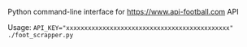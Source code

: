 Python command-line interface for https://www.api-football.com API

Usage: `API_KEY="xxxxxxxxxxxxxxxxxxxxxxxxxxxxxxxxxxxxxxxxxxxxx"  ./foot_scrapper.py`
